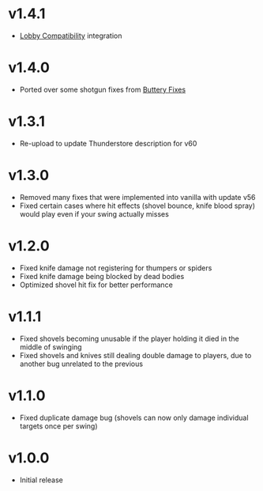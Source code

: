 # v1.4.1
- [Lobby Compatibility](https://thunderstore.io/c/lethal-company/p/BMX/LobbyCompatibility/) integration
# v1.4.0
- Ported over some shotgun fixes from [Buttery Fixes](https://thunderstore.io/c/lethal-company/p/ButteryStancakes/ButteryFixes/)
# v1.3.1
- Re-upload to update Thunderstore description for v60
# v1.3.0
- Removed many fixes that were implemented into vanilla with update v56
- Fixed certain cases where hit effects (shovel bounce, knife blood spray) would play even if your swing actually misses
# v1.2.0
- Fixed knife damage not registering for thumpers or spiders
- Fixed knife damage being blocked by dead bodies
- Optimized shovel hit fix for better performance
# v1.1.1
- Fixed shovels becoming unusable if the player holding it died in the middle of swinging
- Fixed shovels and knives still dealing double damage to players, due to another bug unrelated to the previous
# v1.1.0
- Fixed duplicate damage bug (shovels can now only damage individual targets once per swing)
# v1.0.0
- Initial release